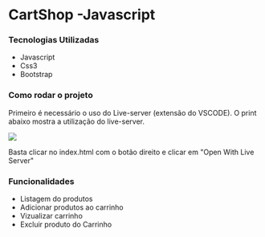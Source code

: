 # CartShop -Javascript

### Tecnologias Utilizadas
- Javascript
- Css3
- Bootstrap

### Como rodar o projeto

Primeiro é necessário o uso do Live-server (extensão do VSCODE). O print abaixo mostra a utilização do live-server.

<img src="https://miro.medium.com/max/1136/1*m2REwfpuuT5UIpO5YEoohA.png">

Basta clicar no index.html com o botão direito e clicar em "Open With Live Server"

### Funcionalidades 

- Listagem do produtos
- Adicionar produtos ao carrinho
- Vizualizar carrinho
- Excluir produto do Carrinho

